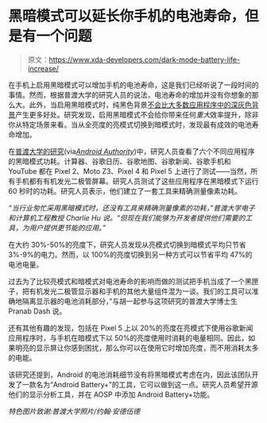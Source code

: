 # 黑暗模式可以延长你手机的电池寿命，但是有一个问题

> 原文：<https://www.xda-developers.com/dark-mode-battery-life-increase/>

在手机上启用黑暗模式可以增加手机的电池寿命，这是我们已经听说了一段时间的事情。然而，根据普渡大学的研究人员的说法，电池寿命的增加并没有你想象的那么大。此外，当启用黑暗模式时，纯黑色背景[不会比大多数应用程序中的深灰色背景](https://www.xda-developers.com/amoled-black-vs-gray-dark-mode/)产生更多好处。研究发现，启用黑暗模式不会给你带来任何*重大*效率提升，除非你从特定场景来看。当从全亮度的亮模式切换到暗模式时，发现最有成效的电池寿命增加。

在[普渡大学的研究](https://dl.acm.org/doi/10.1145/3458864.3467682)(via[*Android Authority*](https://www.androidauthority.com/dark-mode-study-battery-2026759/))中，研究人员查看了六个不同应用程序的黑暗模式功耗。计算器、谷歌日历、谷歌地图、谷歌新闻、谷歌手机和 YouTube 都在 Pixel 2、Moto Z3、Pixel 4 和 Pixel 5 上进行了测试——当然，所有手机都有有机发光二极管屏幕。研究人员测试了这些应用程序在黑暗模式下运行 60 秒时的功耗。研究人员表示，他们建立了一套工具来精确测量像素功耗。

*“当行业匆忙采用黑暗模式时，还没有工具来精确测量像素的功耗，”*普渡大学电子和计算机工程教授 Charlie Hu 说。*“但现在我们能够为开发者提供他们需要的工具，为用户提供更节能的应用。”*

在大约 30%-50%的亮度下，研究人员发现从亮模式切换到暗模式平均只节省 3%-9%的电力。然而，以 100%的亮度切换到另一种方式可以节省平均 47%的电池电量。

过去为了比较亮模式和暗模式对电池寿命的影响而做的测试把手机当成了一个黑匣子，把有机发光二极管显示器和手机的其他大量组件混为一谈。我们的工具可以准确地隔离显示器的电池消耗部分，”与胡一起参与这项研究的普渡大学博士生 Pranab Dash 说。

还有其他有趣的发现，包括在 Pixel 5 上以 20%的亮度在亮模式下使用谷歌新闻应用程序时，与手机在暗模式下以 50%的亮度使用时消耗的电量相同。因此，如果明亮的显示屏让你感到困扰，那么你可以在使用它时增加亮度，而不用消耗太多的电能。

该研究还提到，Android 的电池消耗细节没有将黑暗模式考虑在内，因此该团队开发了一款名为“Android Battery+”的工具，它可以做到这一点。研究人员希望开源他们的显示分析工具，并在 AOSP 中添加 Android Battery+功能。

*特色图片致谢:普渡大学照片/约翰·安德伍德*